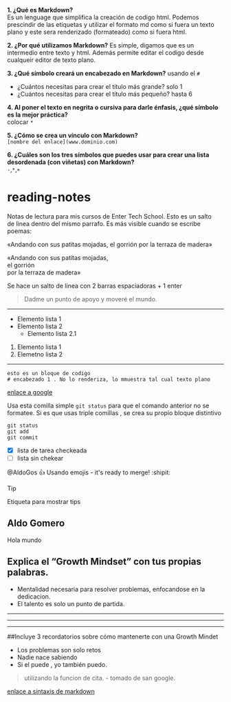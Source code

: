 **1. ¿Qué es Markdown?**  
   Es un lenguage que simplifica la creación de codigo html. Podemos prescindir de las etiquetas y utilizar el formato md como si fuera un texto plano y este sera renderizado (formateado) como si fuera html.  

**2. ¿Por qué utilizamos Markdown?**
Es simple, digamos que es un intermedio entre texto y html. Además permite editar el codigo desde cualqueir editor de texto plano. 

**3. ¿Qué símbolo creará un encabezado en Markdown?**
usando el `#`  

- ¿Cuántos necesitas para crear el título más grande? solo 1
- ¿Cuántos necesitas para crear el título más pequeño? hasta 6
  
**4. Al poner el texto en negrita o cursiva para darle énfasis, ¿qué símbolo es la mejor práctica?**  
colocar `*`  

**5. ¿Cómo se crea un vínculo con Markdown?**  
`[nombre del enlace](www.dominio.com)`  

**6. ¿Cuáles son los tres símbolos que puedes usar para crear una lista desordenada (con viñetas) con Markdown?**  
`-`,`*`,`+` 
  


# reading-notes
Notas de lectura para mis cursos de Enter Tech School. Esto es un salto  
de linea dentro del mismo parrafo.
Es más visible cuando se escribe poemas:

«Andando con sus patitas mojadas,
el gorrión
por la terraza de madera»

«Andando con sus patitas mojadas,  
el gorrión  
por la terraza de madera»  

Se hace un salto de linea con 2 barras espaciadoras + 1 enter

> Dadme un punto de apoyo y moveré el mundo.
---
- Elemento lista 1
- Elemento lista 2
    - Elemento lista 2.1

1. Elemento lista 1
2. Elemetno lista 2
***
~~~
esto es un bloque de codigo
# encabezado 1 . No lo renderiza, lo mmuestra tal cual texto plano
~~~
[enlace a google](www.google.com)

Usa esta comilla simple `git status` para que el comando anterior no se formatee.
Si es que usas triple comillas , se crea su propio bloque distintivo
```
git status
git add
git commit
```

- [x] lista de tarea checkeada
- [ ] lista sin chekear

@AldoGos :+1: Usando emojis - it's ready to merge! :shipit:

> [!TIP]
> Etiqueta para mostrar tips

## Aldo Gomero
Hola mundo
## Explica el “Growth Mindset” con tus propias palabras.
- Mentalidad necesaria para resolver problemas, enfocandose en la dedicacion.
- El talento es solo un punto de partida.
***
---
___
##Incluye 3 recordatorios sobre cómo mantenerte con una Growth Mindet
- Los problemas son solo retos
- Nadie nace sabiendo
- Si el puede , yo también puedo.
> utilizando la funcion de cita. - tomado de san google.
> 
[enlace a sintaxis de markdown]([http://www.limni.net](https://markdown.es/sintaxis-markdown/#links)https://markdown.es/sintaxis-markdown/#links)
